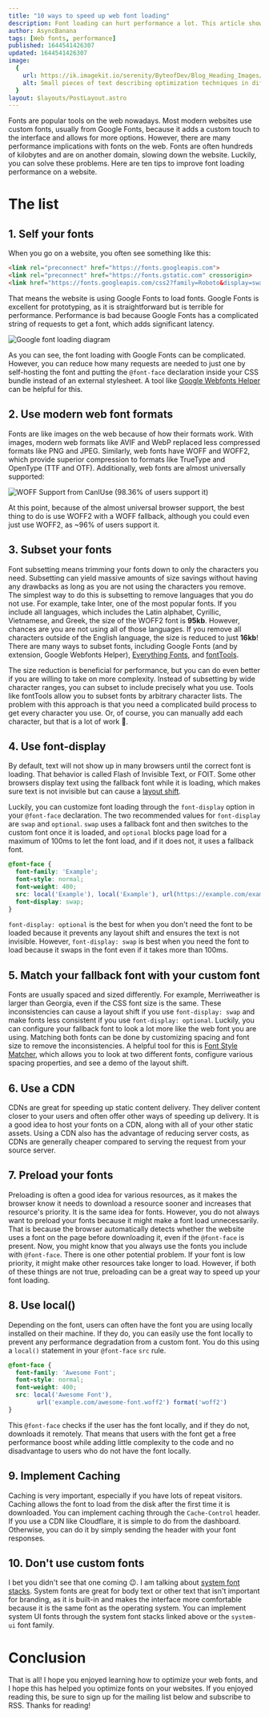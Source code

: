 ```yaml
---
title: "10 ways to speed up web font loading"
description: Font loading can hurt performance a lot. This article shows you how to reduce the impact
author: AsyncBanana
tags: [Web fonts, performance]
published: 1644541426307
updated: 1644541426307
image:
  {
    url: https://ik.imagekit.io/serenity/ByteofDev/Blog_Heading_Images/Web_Font_Optimization,
    alt: Small pieces of text describing optimization techniques in different fonts,
  }
layout: $layouts/PostLayout.astro
---
```


Fonts are popular tools on the web nowadays. Most modern websites use custom fonts, usually from Google Fonts, because it adds a custom touch to the interface and allows for more options. However, there are many performance implications with fonts on the web. Fonts are often hundreds of kilobytes and are on another domain, slowing down the website. Luckily, you can solve these problems. Here are ten tips to improve font loading performance on a website.

# The list

## 1. Self your fonts

When you go on a website, you often see something like this:

```html
<link rel="preconnect" href="https://fonts.googleapis.com">
<link rel="preconnect" href="https://fonts.gstatic.com" crossorigin>
<link href="https://fonts.googleapis.com/css2?family=Roboto&display=swap" rel="stylesheet">
```

That means the website is using Google Fonts to load fonts. Google Fonts is excellent for prototyping, as it is straightforward but is terrible for performance. Performance is bad because Google Fonts has a complicated string of requests to get a font, which adds significant latency.

![Google font loading diagram](https://ik.imagekit.io/serenity/ByteofDev/Blog_Content_Images/Google_Fonts_Loading)

As you can see, the font loading with Google Fonts can be complicated. However, you can reduce how many requests are needed to just one by self-hosting the font and putting the `@font-face` declaration inside your CSS bundle instead of an external stylesheet. A tool like [Google Webfonts Helper](https://google-webfonts-helper.herokuapp.com/) can be helpful for this.

## 2. Use modern web font formats

Fonts are like images on the web because of how their formats work. With images, modern web formats like AVIF and WebP replaced less compressed formats like PNG and JPEG. Similarly, web fonts have WOFF and WOFF2, which provide superior compression to formats like TrueType and OpenType (TTF and OTF). Additionally, web fonts are almost universally supported:

![WOFF Support from CanIUse (98.36% of users support it)](https://ik.imagekit.io/serenity/ByteofDev/Blog_Content_Images/WOFF_Support)

At this point, because of the almost universal browser support, the best thing to do is use WOFF2 with a WOFF fallback, although you could even just use WOFF2, as ~96% of users support it.

## 3. Subset your fonts

Font subsetting means trimming your fonts down to only the characters you need. Subsetting can yield massive amounts of size savings without having any drawbacks as long as you are not using the characters you remove. The simplest way to do this is subsetting to remove languages that you do not use. For example, take Inter, one of the most popular fonts. If you include all languages, which includes the Latin alphabet, Cyrillic, Vietnamese, and Greek, the size of the WOFF2 font is **95kb**. However, chances are you are not using all of those languages. If you remove all characters outside of the English language, the size is reduced to just **16kb**! There are many ways to subset fonts, including Google Fonts (and by extension, Google Webfonts Helper), [Everything Fonts](https://everythingfonts.com/subsetter), and [fontTools](https://github.com/fonttools/fonttools).

The size reduction is beneficial for performance, but you can do even better if you are willing to take on more complexity. Instead of subsetting by wide character ranges, you can subset to include precisely what you use. Tools like fontTools allow you to subset fonts by arbitrary character lists. The problem with this approach is that you need a complicated build process to get every character you use. Or, of course, you can manually add each character, but that is a lot of work 🙁.

## 4. Use font-display

By default, text will not show up in many browsers until the correct font is loading. That behavior is called Flash of Invisible Text, or FOIT. Some other browsers display text using the fallback font while it is loading, which makes sure text is not invisible but can cause a [layout shift](https://web.dev/optimize-cls/#web-fonts-causing-foutfoit).

Luckily, you can customize font loading through the `font-display` option in your `@font-face` declaration. The two recommended values for `font-display` are `swap` and `optional`. `swap` uses a fallback font and then switches to the custom font once it is loaded, and `optional` blocks page load for a maximum of 100ms to let the font load, and if it does not, it uses a fallback font.

```css
@font-face {
  font-family: 'Example';
  font-style: normal;
  font-weight: 400;
  src: local('Example'), local('Example'), url(https://example.com/example.woff2) format('woff2');
  font-display: swap;
}
```

`font-display: optional` is the best for when you don't need the font to be loaded because it prevents any layout shift and ensures the text is not invisible. However, `font-display: swap` is best when you need the font to load because it swaps in the font even if it takes more than 100ms.

## 5. Match your fallback font with your custom font

Fonts are usually spaced and sized differently. For example, Merriweather is larger than Georgia, even if the CSS font size is the same. These inconsistencies can cause a layout shift if you use `font-display: swap` and make fonts less consistent if you use `font-display: optional`. Luckily, you can configure your fallback font to look a lot more like the web font you are using. Matching both fonts can be done by customizing spacing and font size to remove the inconsistencies. A helpful tool for this is [Font Style Matcher](https://meowni.ca/font-style-matcher/), which allows you to look at two different fonts, configure various spacing properties, and see a demo of the layout shift.

## 6. Use a CDN

CDNs are great for speeding up static content delivery. They deliver content closer to your users and often offer other ways of speeding up delivery. It is a good idea to host your fonts on a CDN, along with all of your other static assets. Using a CDN also has the advantage of reducing server costs, as CDNs are generally cheaper compared to serving the request from your source server.

## 7. Preload your fonts

Preloading is often a good idea for various resources, as it makes the browser know it needs to download a resource sooner and increases that resource's priority. It is the same idea for fonts. However, you do not always want to preload your fonts because it might make a font load unnecessarily. That is because the browser automatically detects whether the website uses a font on the page before downloading it, even if the `@font-face` is present. Now, you might know that you always use the fonts you include with `@font-face`. There is one other potential problem. If your font is low priority, it might make other resources take longer to load. However, if both of these things are not true, preloading can be a great way to speed up your font loading.

## 8. Use local()

Depending on the font, users can often have the font you are using locally installed on their machine. If they do, you can easily use the font locally to prevent any performance degradation from a custom font. You do this using a `local()` statement in your `@font-face` `src` rule.

```css
@font-face {
  font-family: 'Awesome Font';
  font-style: normal;
  font-weight: 400;
  src: local('Awesome Font'),
        url('example.com/awesome-font.woff2') format('woff2')
}
```

This `@font-face` checks if the user has the font locally, and if they do not, downloads it remotely. That means that users with the font get a free performance boost while adding little complexity to the code and no disadvantage to users who do not have the font locally.

## 9. Implement Caching

Caching is very important, especially if you have lots of repeat visitors. Caching allows the font to load from the disk after the first time it is downloaded. You can implement caching through the `Cache-Control` header. If you use a CDN like Cloudflare, it is simple to do from the dashboard. Otherwise, you can do it by simply sending the header with your font responses.

## 10. Don't use custom fonts

I bet you didn't see that one coming 😉. I am talking about [system font stacks](https://systemfontstack.com/). System fonts are great for body text or other text that isn't important for branding, as it is built-in and makes the interface more comfortable because it is the same font as the operating system.
You can implement system UI fonts through the system font stacks linked above or the `system-ui` font family.

# Conclusion

That is all! I hope you enjoyed learning how to optimize your web fonts, and I hope this has helped you optimize fonts on your websites. If you enjoyed reading this, be sure to sign up for the mailing list below and subscribe to RSS. Thanks for reading!
